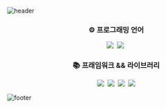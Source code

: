 ![header](https://capsule-render.vercel.app/api?type=Waving&color=007E7E&height=100&section=header&text=Gitsunmin&fontColor=F4631E&fontAlignX=45&fontAlignY=35&fontSize=40&animation=twinkling)

<h3 align="center">⚙️ 프로그래밍 언어</h3>
<p align="center">
  <img src="https://img.shields.io/badge/-JavaScript-yellow?logo=javascript&logoColor=white"/>&nbsp
  <img src="https://img.shields.io/badge/-TypeScript-blue?logo=typescript&logoColor=white"/>&nbsp
</p>

<h3 align="center">📚 프래임워크 && 라이브러리 </h3>
<p align="center">
  <img src="https://img.shields.io/badge/-Vue-42B883?logo=vue&logoColor=white"/>&nbsp
  <img src="https://img.shields.io/badge/-React-61DBFB?logo=react&logoColor=white"/>&nbsp
  <img src="https://img.shields.io/badge/-Svelte-EC4f27?logo=svelte&logoColor=white"/>&nbsp
  <img src="https://img.shields.io/badge/-GraphQL-E10098?logo=graphql&logoColor=white"/>
</p>

![footer](https://capsule-render.vercel.app/api?type=Waving&color=007E7E&height=50&section=footer)
